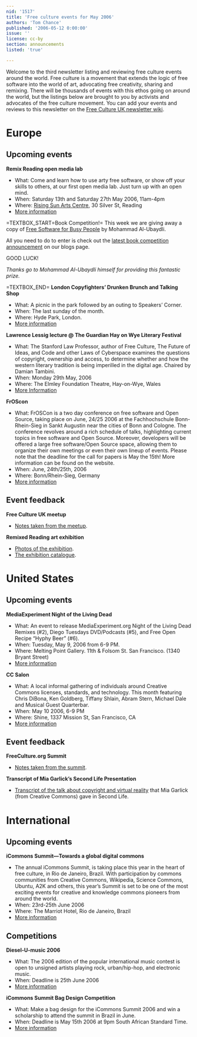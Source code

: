 ```yaml
---
nid: '1517'
title: 'Free culture events for May 2006'
authors: 'Tom Chance'
published: '2006-05-12 0:00:00'
issue: ''
license: cc-by
section: announcements
listed: 'true'

---
```

Welcome to the third newsletter listing and reviewing free culture events around the world. Free culture is a movement that extends the logic of free software into the world of art, advocating free creativity, sharing and remixing. There will be thousands of events with this ethos going on around the world, but the listings below are brought to you by activists and advocates of the free culture movement. You can add your events and reviews to this newsletter on the [Free Culture UK newsletter wiki](http://www.freeculture.org.uk/CategoryNewsletter).


# Europe


## Upcoming events

**Remix Reading open media lab**


* What: Come and learn how to use arty free software, or show off your skills to others, at our first open media lab. Just turn up with an open mind.
* When: Saturday 13th and Saturday 27th May 2006, 11am-4pm
* Where: [Rising Sun Arts Centre](http://www.risingsun-artscentre.co.uk), 30 Silver St, Reading
* [More information](http://www.remixreading.org/events)

=TEXTBOX_START=Book Competition!=
This week we are giving away a copy of [Free Software for Busy People](http://www.freesoftwaremagazine.com/articles/book_review_fs_busy) by Mohammad Al-Ubaydli.

All you need to do to enter is check out the [latest book competition announcement](http://www.freesoftwaremagazine.com/blog/1) on our blogs page.

GOOD LUCK!

_Thanks go to Mohammad Al-Ubaydli himself for providing this fantastic prize._


=TEXTBOX_END=
**London Copyfighters’ Drunken Brunch and Talking Shop**


* What: A picnic in the park followed by an outing to Speakers’ Corner.
* When: The last sunday of the month.
* Where: Hyde Park, London.
* [More information](http://www.openrightsgroup.org/)

**Lawrence Lessig lecture @ The Guardian Hay on Wye Literary Festival**


* What: The Stanford Law Professor, author of Free Culture, The Future of Ideas, and Code and other Laws of Cyberspace examines the questions of copyright, ownership and access, to determine whether and how the western literary tradition is being imperilled in the digital age. Chaired by Damian Tambini.
* When: Monday 29th May, 2006
* Where: The Elmley Foundation Theatre, Hay-on-Wye, Wales
* [More Information](http://www.hayfestival.com/hayfestival/programme.asp)

**FrOScon**


* What: FrOSCon is a two day conference on free software and Open Source, taking place on June, 24/25 2006 at the Fachhochschule Bonn-Rhein-Sieg in Sankt Augustin near the cities of Bonn and Cologne. The conference revolves around a rich schedule of talks, highlighting current topics in free software and Open Source. Moreover, developers will be offered a large free software/Open Source space, allowing them to organize their own meetings or even their own lineup of events. Please note that the deadline for the call for papers is May the 15th! More information can be found on the website.
* When: June, 24th/25th, 2006
* Where: Bonn/Rhein-Sieg, Germany
* [More information](http://www.froscon.org/wiki/FrOSCon)


## Event feedback

**Free Culture UK meetup**


* [Notes taken from the meetup](http://freeculture.org.uk/MeetingMinutes/2006-04-08).

**Remixed Reading art exhibition**


* [Photos of the exhibition](http://www.remixreading.org/image/tid/2).
* [The exhibition catalogue](http://www.remixreading.org/assets/rr_misc/remixed_reading_catalogue_web.pdf).


# United States


## Upcoming events

**MediaExperiment Night of the Living Dead**


* What: An event to release MediaExperiment.org Night of the Living Dead Remixes (#2), Diego Tuesdays DVD/Podcasts (#5), and Free Open Recipe “Hyphy Beer” (#6).
* When: Tuesday, May 9, 2006 from 6-9 PM.
* Where: Melting Point Gallery. 11th & Folsom St. San Francisco. (1340 Bryant Street)
* [More information](http://rejon.org/wiki/MediaExperiment_Night_of_the_Living_Dead)

**CC Salon**


* What: A local informal gathering of individuals around Creative Commons licenses, standards, and technology. This month featuring Chris DiBona, Ken Goldberg, Tiffany Shlain, Abram Stern, Michael Dale and Musical Guest Quarterbar.
* When: May 10 2006, 6-9 PM
* Where: Shine, 1337 Mission St, San Francisco, CA
* [More information](http://wiki.creativecommons.org/Salon)


## Event feedback

**FreeCulture.org Summit**


* [Notes taken from the summit](http://wiki.freeculture.org/index.php/National_Summit_2006_Notes).

**Transcript of Mia Garlick’s Second Life Presentation**


* [Transcript of the talk about copyright and virtual reality](http://nwn.blogs.com/nwn/2006/04/creative_common.html) that Mia Garlick (from Creative Commons) gave in Second Life.


# International


## Upcoming events

**iCommons Summit—Towards a global digital commons**


* The annual iCommons Summit, is taking place this year in the heart of free culture, in Rio de Janeiro, Brazil. With participation by commons communities from Creative Commons, Wikipedia, Science Commons, Ubuntu, A2K and others, this year’s Summit is set to be one of the most exciting events for creative and knowledge commons pioneers from around the world.
* When: 23rd-25th June 2006
* Where: The Marriot Hotel, Rio de Janeiro, Brazil
* [More information](http://www.icommons.org)


## Competitions

**Diesel-U-music 2006**


* What: The 2006 edition of the popular international music contest is open to unsigned artists playing rock, urban/hip-hop, and electronic music.
* When: Deadline is 25th June 2006
* [More information](http://diesel-u-music.com/)

**iCommons Summit Bag Design Competition**


* What: Make a bag design for the iCommons Summit 2006 and win a scholarship to attend the summit in Brazil in June.
* When: Deadline is May 15th 2006 at 9pm South African Standard Time.
* [More information](http://icommons.org/contest/)

